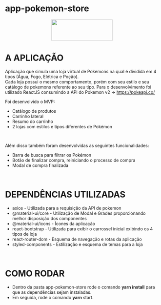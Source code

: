 # app-pokemon-store

<div align="center">

<img src="https://i2.wp.com/multarte.com.br/wp-content/uploads/2019/03/pokemon-png-logo.png?fit=2000%2C736&ssl=1" width="200px" height="70px" />

</div>


# A APLICAÇÃO
Aplicação que simula uma loja virtual de Pokemons na qual é dividida em 4 tipos (Água, Fogo, Elétrica e Poção). 
<br/>
Cada loja possui o mesmo comportamento, porém com seu estilo e seu catálogo de pokemons referente ao seu tipo.
Para o desenvolvimento foi utilizado ReactJS consumindo a API do Pokemon v2 -> https://pokeapi.co/

Foi desenvolvido o MVP:
<ul>
    <li>Catálogo de produtos</li>
    <li>Carrinho lateral</li>
    <li>Resumo do carrinho</li>
    <li>2 lojas com estilos e tipos diferentes de Pokémon</li>
</ul>
<br/>

Além disso também foram desenvolvidas as seguintes funcionalidades:
<ul>
    <li>Barra de busca para filtrar os Pokémon</li>
    <li>Botão de finalizar compra, reiniciando o processo de compra</li>
    <li>Modal de compra finalizada</li>
</ul>

<br/>

# DEPENDÊNCIAS UTILIZADAS
<ul>
    <li>axios - Utilizada para a requisição da API de pokemon</li>
    <li>@material-ui/core - Utilização de Modal e Grades proporcionando melhor disposição dos componentes</li>
    <li>@material-ui/icons - Ícones da aplicação</li>
    <li>react-bootstrap -   Utilizada para exibir o carrossel inicial exibindo os 4 tipos de loja</li>
    <li>react-router-dom - Esquema de navegação e rotas da aplicação</li>
    <li>styled-components - Estilização e esquema de temas para a loja</li>
</ul>

<br/>


# COMO RODAR
<ul>
    <li>Dentro da pasta app-pokemon-store rode o comando <b>yarn install</b> para que as dependências sejam instaladas. </li>
    <li>Em seguida, rode o comando <b>yarn</b> start.</li>
</ul>
